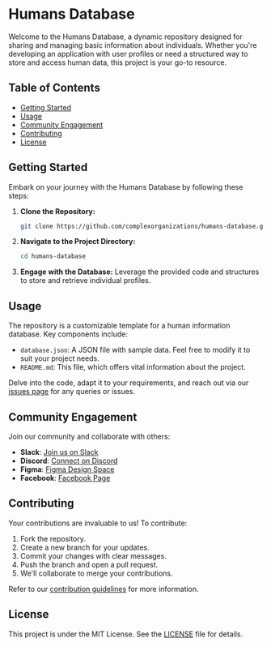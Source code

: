 # Humans Database

Welcome to the Humans Database, a dynamic repository designed for sharing and managing basic information about individuals. Whether you're developing an application with user profiles or need a structured way to store and access human data, this project is your go-to resource.

## Table of Contents

- [Getting Started](#getting-started)
- [Usage](#usage)
- [Community Engagement](#community-engagement)
- [Contributing](#contributing)
- [License](#license)

## Getting Started

Embark on your journey with the Humans Database by following these steps:

1. **Clone the Repository:**
   ```bash
   git clone https://github.com/complexorganizations/humans-database.git
   ```

2. **Navigate to the Project Directory:**
   ```bash
   cd humans-database
   ```

3. **Engage with the Database:**
   Leverage the provided code and structures to store and retrieve individual profiles.

## Usage

The repository is a customizable template for a human information database. Key components include:

- `database.json`: A JSON file with sample data. Feel free to modify it to suit your project needs.
- `README.md`: This file, which offers vital information about the project.

Delve into the code, adapt it to your requirements, and reach out via our [issues page](https://github.com/complexorganizations/humans-database/issues) for any queries or issues.

## Community Engagement

Join our community and collaborate with others:

- **Slack**: [Join us on Slack](https://join.slack.com/t/humans-database/shared_invite/zt-2b2o5x58l-VYGdA3sfOLEvEPL~rSgUFg)
- **Discord**: [Connect on Discord](https://discord.gg/hysevtArhx)
- **Figma**: [Figma Design Space](https://www.figma.com/file/KbL9pfIHRGw8qQDSrF4Rb3/Humans-Database?type=design&node-id=0%3A1&mode=design&t=PwmK8cKUyLgHulzy-1)
- **Facebook**: [Facebook Page](https://www.facebook.com/policedatabase/)

## Contributing

Your contributions are invaluable to us! To contribute:

1. Fork the repository.
2. Create a new branch for your updates.
3. Commit your changes with clear messages.
4. Push the branch and open a pull request.
5. We'll collaborate to merge your contributions.

Refer to our [contribution guidelines](CONTRIBUTING.md) for more information.

## License

This project is under the MIT License. See the [LICENSE](LICENSE) file for details.

